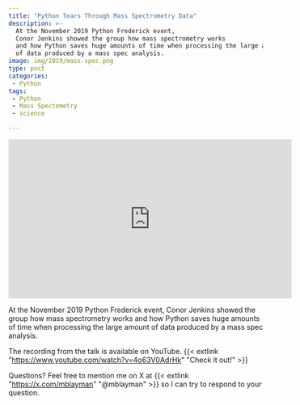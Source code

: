 ```yaml
---
title: "Python Tears Through Mass Spectrometry Data"
description: >-
  At the November 2019 Python Frederick event,
  Conor Jenkins showed the group how mass spectrometry works
  and how Python saves huge amounts of time when processing the large amount
  of data produced by a mass spec analysis.
image: img/2019/mass-spec.png
type: post
categories:
 - Python
tags:
 - Python
 - Mass Spectometry
 - science

---
```


<iframe width="560" height="315" src="https://www.youtube.com/embed/D5YQ3ZLESZM" frameborder="0" allow="accelerometer; autoplay; encrypted-media; gyroscope; picture-in-picture" allowfullscreen></iframe>

At the November 2019 Python Frederick event,
Conor Jenkins showed the group how mass spectrometry works
and how Python saves huge amounts of time when processing the large amount
of data produced by a mass spec analysis.

The recording from the talk is available
on YouTube.
{{< extlink "https://www.youtube.com/watch?v=4o63V0AdrHk" "Check it out!" >}}

Questions?
Feel free
to mention me
on X
at {{< extlink "https://x.com/mblayman" "@mblayman" >}}
so I can try to respond
to your question.
